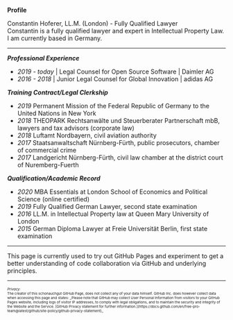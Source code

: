 **Profile**

Constantin Hoferer, LL.M. (London) - Fully Qualified Lawyer  
Constantin is a fully qualified lawyer and expert in Intellectual Property Law. I am currently based in Germany.
<hr>

***Professional Experience***
<ul>
<li><i>2019 - today</i> | Legal Counsel for Open Source Software | Daimler AG</li>
<li><i>2016 - 2018</i> | Junior Legal Counsel for Global Innovation | adidas AG</li>
</ul>

***Training Contract/Legal Clerkship***
<ul>
<li><i>2019</i> Permanent Mission of the Federal Republic of Germany to the United Nations in New York</li>
<li><i>2018</i> THEOPARK Rechtsanwälte und Steuerberater Partnerschaft mbB, lawyers and tax advisors (corporate law)</li>
<li><i>2018</i> Luftamt Nordbayern, civil aviation authority </li>
<li><i>2017</i> Staatsanwaltschaft Nürnberg-Fürth, public prosecutors, chamber of commercial crime</li>
<li><i>2017</i> Landgericht Nürnberg-Fürth, civil law chamber at the district court of Nuremberg-Fuerth</li>
</ul>

***Qualification/Academic Record***
<ul>
<li><i>2020</i> MBA Essentials at London School of Economics and Political Science (online certified)</li>
<li><i>2019</i> Fully Qualified German Lawyer, second state examination</li>
<li><i>2016</i> LL.M. in Intellectual Property law at Queen Mary University of London</li>
<li><i>2015</i> German Diploma Lawyer at Freie Universität Berlin, first state examination</li>
</ul>

<hr>
This page is currently used to try out GitHub Pages and experiment to get a better understanding of code collaboration via GitHub and underlying principles.


---
<p style="font-size:8px"><i>Privacy:</i>  <br>
The creator of this schonauchgut GitHub Page, does not collect any of your data himself. GitHub Inc. does however collect data when accessing this page and states: _Please note that GitHub may collect User Personal Information from visitors to your GitHub Pages website, including logs of visitor IP addresses, to comply with legal obligations, and to maintain the security and integrity of the Website and the Service. [GitHub Privacy statement for further information.](https://docs.github.com/en/free-pro-team@latest/github/site-policy/github-privacy-statement)_</p>


